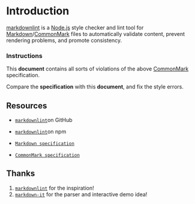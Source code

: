 # Introduction

[markdownlint](https://github.com/markdownlint/markdownlint) is a [Node.js](https://nodejs.org/) style checker and lint tool for [Markdown](https://en.wikipedia.org/wiki/Markdown)/[CommonMark](https://commonmark.org/) files to automatically validate content, prevent rendering problems, and promote consistency.

### Instructions

This **document** contains all sorts of violations of the above [CommonMark](https://commonmark.org/) specification.

Compare the **specification** with this **document**, and fix the style errors.

## Resources

* [`markdownlint`](https://github.com/DavidAnson/markdownlint)on GitHub

* [`markdownlint`](https://www.npmjs.com/package/markdownlint)on npm

* [`Markdown specification`](https://daringfireball.net/projects/markdown/)

* [`CommonMark specification`](https://commonmark.org/)

Thanks
-

1. [`markdownlint`](https://github.com/markdownlint/markdownlint) for the inspiration!
2. [`markdown-it`](https://github.com/markdown-it/markdown-it) for the parser and interactive demo idea!
